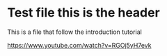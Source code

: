 # Test file this is the header

This is a file that follow the introduction tutorial

https://www.youtube.com/watch?v=RGOj5yH7evk
